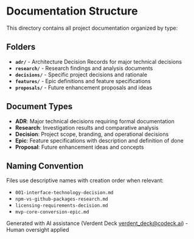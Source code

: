 # Documentation Structure

This directory contains all project documentation organized by type:

## Folders

- **`adr/`** - Architecture Decision Records for major technical decisions
- **`research/`** - Research findings and analysis documents  
- **`decisions/`** - Specific project decisions and rationale
- **`features/`** - Epic definitions and feature specifications
- **`proposals/`** - Future enhancement proposals and ideas

## Document Types

- **ADR**: Major technical decisions requiring formal documentation
- **Research**: Investigation results and comparative analysis
- **Decision**: Project scope, branding, and operational decisions
- **Epic**: Feature specifications with description and definition of done
- **Proposal**: Future enhancement ideas and concepts

## Naming Convention

Files use descriptive names with creation order when relevant:
- `001-interface-technology-decision.md`
- `npm-vs-github-packages-research.md`
- `licensing-requirements-decision.md`
- `mvp-core-conversion-epic.md`

Generated with AI assistance (Verdent Deck <verdent_deck@codeck.ai>) - Human oversight applied